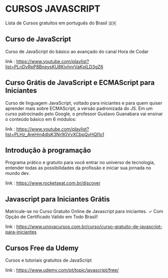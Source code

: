 # CURSOS JAVASCRIPT

Lista de Cursos gratuítos em português do Brasil 🇧🇷

## Curso de JavaScript

Curso de JavaScript do básico ao avançado do canal Hora de Codar

link : https://www.youtube.com/playlist?list=PLnDvRpP8BneysKU8KivhnrVaKpILD3gZ6

## Curso Grátis de JavaScript e ECMAScript para Iniciantes

Curso de linguagem JavaScript, voltado para iniciantes e para quem quiser aprender mais sobre ECMAScript, a versão padronizada do JS. Em um curso patrocinado pelo Google, o professor Gustavo Guanabara vai ensinar o conteúdo básico em 6 módulos:

link : https://www.youtube.com/playlist?list=PLHz_AreHm4dlsK3Nr9GVvXCbpQyHQl1o1

## Introdução à programação

Programa prático e gratuito para você entrar no universo de tecnologia, entender todas as possibilidades da profissão e iniciar sua jornada no mundo dev.

link : https://www.rocketseat.com.br/discover

## Javascript para Iniciantes Grátis

Matricule-se no Curso Gratuito Online de Javascript para iniciantes. ✓ Com Opção de Certificado Valido em Todo Brasil!

link : https://www.unovacursos.com.br/curso/curso-gratuito-de-javascript-para-iniciantes

## Cursos Free da Udemy

Cursos e tutoriais gratuitos de JavaScript

link : https://www.udemy.com/pt/topic/javascript/free/
